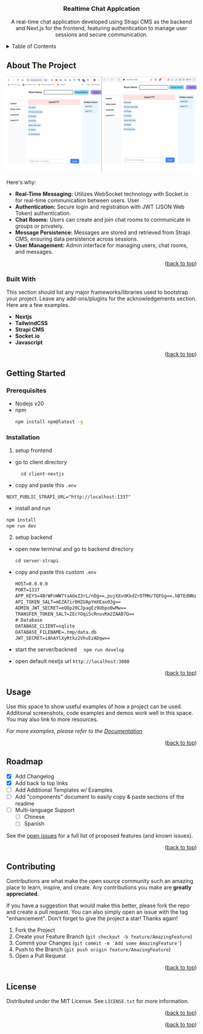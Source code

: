 <!-- Improved compatibility of back to top link: See: https://github.com/othneildrew/Best-README-Template/pull/73 -->

<a name="readme-top"></a>

<!--
*** Thanks for checking out the Best-README-Template. If you have a suggestion
*** that would make this better, please fork the repo and create a pull request
*** or simply open an issue with the tag "enhancement".
*** Don't forget to give the project a star!
*** Thanks again! Now go create something AMAZING! :D
-->

<!-- PROJECT SHIELDS -->
<!--
*** I'm using markdown "reference style" links for readability.
*** Reference links are enclosed in brackets [ ] instead of parentheses ( ).
*** See the bottom of this document for the declaration of the reference variables
*** for contributors-url, forks-url, etc. This is an optional, concise syntax you may use.
*** https://www.markdownguide.org/basic-syntax/#reference-style-links
-->

<!-- PROJECT LOGO -->
<br />
<div align="center">

  <h3 align="center">Realtime Chat Applcation</h3>
  <p>A real-time chat application developed using Strapi CMS as the backend and Next.js for the frontend, featuring authentication to manage user sessions and secure communication. </p>

</div>

<!-- TABLE OF CONTENTS -->
<details>
  <summary>Table of Contents</summary>
  <ol>
    <li>
      <a href="#about-the-project">About The Project</a>
      <ul>
        <li><a href="#built-with">Built With</a></li>
      </ul>
    </li>
    <li>
      <a href="#getting-started">Getting Started</a>
      <ul>
        <li><a href="#prerequisites">Prerequisites</a></li>
        <li><a href="#installation">Installation</a></li>
      </ul>
    </li>
    <li><a href="#usage">Usage</a></li>
    <li><a href="#roadmap">Roadmap</a></li>
    <li><a href="#contributing">Contributing</a></li>
    <li><a href="#license">License</a></li>
    <li><a href="#contact">Contact</a></li>
    <li><a href="#acknowledgments">Acknowledgments</a></li>
  </ol>
</details>

<!-- ABOUT THE PROJECT -->

## About The Project

[![Product Name Screen Shot][app]]()

Here's why:

- **Real-Time Messaging:** Utilizes WebSocket technology with Socket.io for real-time communication between users.
  User
- **Authentication:** Secure login and registration with JWT (JSON Web Token) authentication.
- **Chat Rooms:** Users can create and join chat rooms to communicate in groups or privately.
- **Message Persistence:** Messages are stored and retrieved from Strapi CMS, ensuring data persistence across sessions.
- **User Management:** Admin interface for managing users, chat rooms, and messages.

<p align="right">(<a href="#readme-top">back to top</a>)</p>

### Built With

This section should list any major frameworks/libraries used to bootstrap your project. Leave any add-ons/plugins for the acknowledgements section. Here are a few examples.

- **Nextjs**
- **TailwindCSS**
- **Strapi CMS**
- **Socket.io**
- **Javascript**

<p align="right">(<a href="#readme-top">back to top</a>)</p>

<!-- GETTING STARTED -->

## Getting Started

### Prerequisites

- Nodejs v20
- npm
  ```sh
  npm install npm@latest -g
  ```

### Installation

1. setup frontend

- go to client directory
  ```
    cd client-nextjs
  ```
- copy and paste this `.env`

```
NEXT_PUBLIC_STRAPI_URL="http://localhost:1337"
```

- install and run

```
npm install
npm run dev
```

2. setup backend

- open new terminal and go to backend directory
  ```
  cd server-strapi
  ```
- copy and paste this custom `.env`

  ```
  HOST=0.0.0.0
  PORT=1337
  APP_KEYS=4BrWFnWW7taAOeZ3rL/nDg==,pujXXvUKkdZrOTMH/7QFGg==,hBTEdNNzDvxTFRgec5KitQ==,XTVgaJS8jTHOviuYGr7BkQ==
  API_TOKEN_SALT=mEZA7ir0HZUApYmXEax03g==
  ADMIN_JWT_SECRET=eQOp20CJpagEz9Ubpo0wMw==
  TRANSFER_TOKEN_SALT=ZEcYOqi5cRnuvKm2ZAAB7Q==
  # Database
  DATABASE_CLIENT=sqlite
  DATABASE_FILENAME=.tmp/data.db
  JWT_SECRET=iAhAYlXyRtkz2VhvEzADqw==
  ```

- start the server/backned
  `  npm run develop`

- open default nextjs url `http://localhost:3000`

<p align="right">(<a href="#readme-top">back to top</a>)</p>

<!-- USAGE EXAMPLES -->

## Usage

Use this space to show useful examples of how a project can be used. Additional screenshots, code examples and demos work well in this space. You may also link to more resources.

_For more examples, please refer to the [Documentation](https://example.com)_

<p align="right">(<a href="#readme-top">back to top</a>)</p>

<!-- ROADMAP -->

## Roadmap

- [x] Add Changelog
- [x] Add back to top links
- [ ] Add Additional Templates w/ Examples
- [ ] Add "components" document to easily copy & paste sections of the readme
- [ ] Multi-language Support
  - [ ] Chinese
  - [ ] Spanish

See the [open issues](https://github.com/othneildrew/Best-README-Template/issues) for a full list of proposed features (and known issues).

<p align="right">(<a href="#readme-top">back to top</a>)</p>

<!-- CONTRIBUTING -->

## Contributing

Contributions are what make the open source community such an amazing place to learn, inspire, and create. Any contributions you make are **greatly appreciated**.

If you have a suggestion that would make this better, please fork the repo and create a pull request. You can also simply open an issue with the tag "enhancement".
Don't forget to give the project a star! Thanks again!

1. Fork the Project
2. Create your Feature Branch (`git checkout -b feature/AmazingFeature`)
3. Commit your Changes (`git commit -m 'Add some AmazingFeature'`)
4. Push to the Branch (`git push origin feature/AmazingFeature`)
5. Open a Pull Request

<p align="right">(<a href="#readme-top">back to top</a>)</p>

<!-- LICENSE -->

## License

Distributed under the MIT License. See `LICENSE.txt` for more information.

<p align="right">(<a href="#readme-top">back to top</a>)</p>

<p align="right">(<a href="#readme-top">back to top</a>)</p>

<!-- MARKDOWN LINKS & IMAGES -->
<!-- https://www.markdownguide.org/basic-syntax/#reference-style-links -->

[app]: /github-image/app.png
